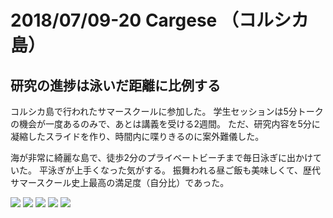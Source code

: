 # 2018/07/09-20 Cargese （コルシカ島） #

## 研究の進捗は泳いだ距離に比例する ##

コルシカ島で行われたサマースクールに参加した。
学生セッションは5分トークの機会が一度あるのみで、あとは講義を受ける2週間。
ただ、研究内容を5分に凝縮したスライドを作り、時間内に喋りきるのに案外難儀した。

海が非常に綺麗な島で、徒歩2分のプライベートビーチまで毎日泳ぎに出かけていた。
平泳ぎが上手くなった気がする。
振舞われる昼ご飯も美味しくて、歴代サマースクール史上最高の満足度（自分比）であった。

<img src="https://dl.dropboxusercontent.com/s/x27jeu54p2l3plk/cargese1.jpg">

<img src="https://dl.dropboxusercontent.com/s/t7eifgc3rtkwc5p/cargese2.jpg">

<img src="https://dl.dropboxusercontent.com/s/eijyrd9jabpa4eh/cargese3.jpg">

<img src="https://dl.dropboxusercontent.com/s/vgkq9myj1v4dux4/cargese4.jpg">

<img src="https://dl.dropboxusercontent.com/s/jh81fai5btvgdup/cargese5.jpg">
